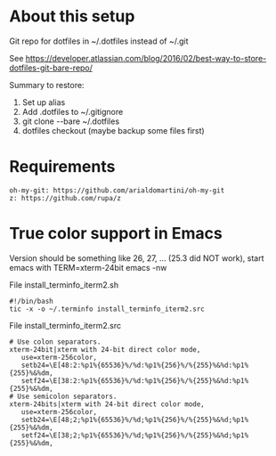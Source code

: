 About this setup
================

Git repo for dotfiles in ~/.dotfiles instead of ~/.git

See https://developer.atlassian.com/blog/2016/02/best-way-to-store-dotfiles-git-bare-repo/

Summary to restore:

1. Set up alias
2. Add .dotfiles to ~/.gitignore
3. git clone --bare <REPO> ~/.dotfiles
4. dotfiles checkout (maybe backup some files first)


Requirements
============

    oh-my-git: https://github.com/arialdomartini/oh-my-git
    z: https://github.com/rupa/z

True color support in Emacs
===========================

Version should be something like 26, 27, ... (25.3 did NOT work), start emacs with TERM=xterm-24bit emacs -nw

File install_terminfo_iterm2.sh

    #!/bin/bash
    tic -x -o ~/.terminfo install_terminfo_iterm2.src

File install_terminfo_iterm2.src

    # Use colon separators.
    xterm-24bit|xterm with 24-bit direct color mode,
       use=xterm-256color,
       setb24=\E[48:2:%p1%{65536}%/%d:%p1%{256}%/%{255}%&%d:%p1%{255}%&%dm,
       setf24=\E[38:2:%p1%{65536}%/%d:%p1%{256}%/%{255}%&%d:%p1%{255}%&%dm,
    # Use semicolon separators.
    xterm-24bits|xterm with 24-bit direct color mode,
       use=xterm-256color,
       setb24=\E[48;2;%p1%{65536}%/%d;%p1%{256}%/%{255}%&%d;%p1%{255}%&%dm,
       setf24=\E[38;2;%p1%{65536}%/%d;%p1%{256}%/%{255}%&%d;%p1%{255}%&%dm,
